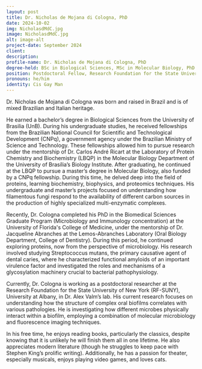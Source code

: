 ```yaml
---
layout: post
title: Dr. Nicholas de Mojana di Cologna, PhD
date: 2024-10-02
img: NicholasdMdC.jpg
image: NicholasdMdC.jpg
alt: image-alt
project-date: September 2024
client: 
description:
profile-name: Dr. Nicholas de Mojana di Cologna, PhD
degree-held: BSc in Biological Sciences, MSc in Molecular Biology, PhD in Biomedical Sciences
position: Postdoctoral Fellow, Research Foundation for the State University of NY (RF-SUNY), University at Albany
pronouns: he/him
identity: Cis Gay Man
---
```

Dr. Nicholas de Mojana di Cologna was born and raised in Brazil and is of mixed Brazilian and Italian heritage.

He earned a bachelor’s degree in Biological Sciences from the University of Brasilia (UnB). During his undergraduate studies, he received fellowships from the Brazilian National Council for Scientific and Technological Development (CNPq), a government agency under the Brazilian Ministry of Science and Technology. These fellowships allowed him to pursue research under the mentorship of Dr. Carlos André Ricart at the Laboratory of Protein Chemistry and Biochemistry (LBQP) in the Molecular Biology Department of the University of Brasília’s Biology Institute. After graduating, he continued at the LBQP to pursue a master’s degree in Molecular Biology, also funded by a CNPq fellowship. During this time, he delved deep into the field of proteins, learning biochemistry, biophysics, and proteomics techniques. His undergraduate and master’s projects focused on understanding how filamentous fungi respond to the availability of different carbon sources in the production of highly specialized multi-enzymatic complexes.

Recently, Dr. Cologna completed his PhD in the Biomedical Sciences Graduate Program (Microbiology and Immunology concentration) at the University of Florida's College of Medicine, under the mentorship of Dr. Jacqueline Abranches at the Lemos-Abranches Laboratory (Oral Biology Department, College of Dentistry). During this period, he continued exploring proteins, now from the perspective of microbiology. His research involved studying Streptococcus mutans, the primary causative agent of dental caries, where he characterized functional amyloids of an important virulence factor and investigated the roles and mechanisms of a glycosylation machinery crucial to bacterial pathophysiology.

Currently, Dr. Cologna is working as a postdoctoral researcher at the Research Foundation for the State University of New York (RF-SUNY), University at Albany, in Dr. Alex Valm’s lab. His current research focuses on understanding how the structure of complex oral biofilms correlates with various pathologies. He is investigating how different microbes physically interact within a biofilm, employing a combination of molecular microbiology and fluorescence imaging techniques.

In his free time, he enjoys reading books, particularly the classics, despite knowing that it is unlikely he will finish them all in one lifetime. He also appreciates modern literature (though he struggles to keep pace with Stephen King’s prolific writing). Additionally, he has a passion for theater, especially musicals, enjoys playing video games, and loves cats.